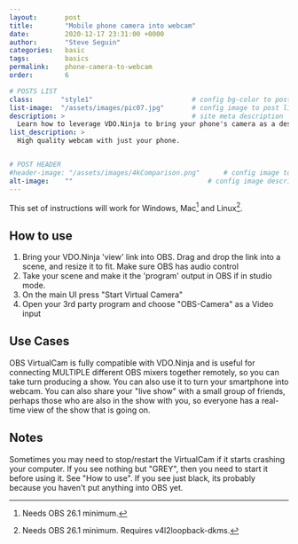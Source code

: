 ```yaml
---
layout:       post
title:        "Mobile phone camera into webcam"
date:         2020-12-17 23:31:00 +0000
author:       "Steve Seguin"
categories:   basic
tags:         basics
permalink:    phone-camera-to-webcam
order:        6

# POSTS LIST
class:       "style1"                         # config bg-color to post list card (1..6)
list-image:  "/assets/images/pic07.jpg"       # config image to post list card (1..6)
description: >                                # site meta description
  Learn how to leverage VDO.Ninja to bring your phone's camera as a desktop webcam.
list_description: >
  High quality webcam with just your phone.


# POST HEADER
#header-image: "/assets/images/4kComparison.png"      # config image to post header
alt-image:    ""                                  # config image description to alt att.
---
```



This set of instructions will work for Windows, Mac[^1] and Linux[^2].

## How to use

1. Bring your VDO.Ninja 'view' link into OBS. Drag and drop the link into a scene, and resize it to fit. Make sure OBS has audio control
2. Take your scene and make it the 'program' output in OBS if in studio mode.
3. On the main UI press "Start Virtual Camera"
4. Open your 3rd party program and choose "OBS-Camera" as a Video input


## Use Cases

OBS VirtualCam is fully compatible with VDO.Ninja and is useful for connecting MULTIPLE different OBS mixers together remotely, so you can take turn producing a show. You can also use it to turn your smartphone into webcam. You can also share your "live show" with a small group of friends, perhaps those who are also in the show with you, so everyone has a real-time view of the show that is going on.

## Notes

Sometimes you may need to stop/restart the VirtualCam if it starts crashing your computer. If you see nothing but "GREY", then you need to start it before using it. See "How to use". If you see just black, its probably because you haven't put anything into OBS yet.


[^1]: Needs OBS 26.1 minimum.
[^2]: Needs OBS 26.1 minimum. Requires v4l2loopback-dkms.
